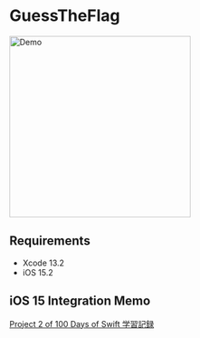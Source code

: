 # GuessTheFlag

<img src="Documentation/demo.gif" width="320" alt="Demo" />

## Requirements
* Xcode 13.2
* iOS 15.2

## iOS 15 Integration Memo
[Project 2 of 100 Days of Swift 学習記録](https://zenn.dev/ianchen0419/articles/472a2d2ec2aa1d)
